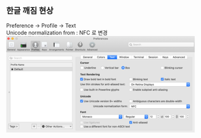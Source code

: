 ## 한글 깨짐 현상
Preference → Profile → Text   
Unicode normalization from : NFC 로 변경 
<img src="../assets/iterm2_profile_한글깨짐해결.png"></img>